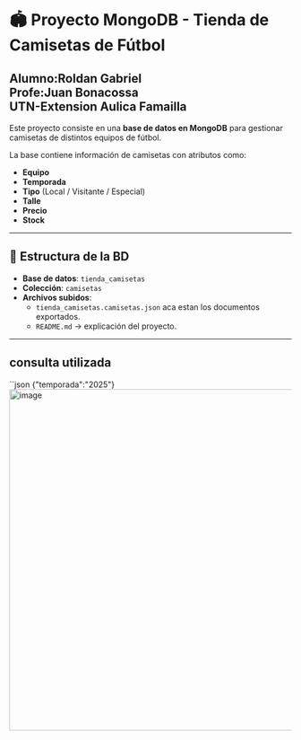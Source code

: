 # 🏟️ Proyecto MongoDB - Tienda de Camisetas de Fútbol
**Alumno:Roldan Gabriel**  
**Profe:Juan Bonacossa**  
**UTN-Extension Aulica Famailla**  
---
Este proyecto consiste en una **base de datos en MongoDB** para gestionar camisetas de distintos equipos de fútbol.  

La base contiene información de camisetas con atributos como:
- **Equipo**
- **Temporada**
- **Tipo** (Local / Visitante / Especial)
- **Talle**
- **Precio**
- **Stock**

---

## 📂 Estructura de la BD
- **Base de datos**: `tienda_camisetas`
- **Colección**: `camisetas`
- **Archivos subidos**:  
  - `tienda_camisetas.camisetas.json` aca estan los documentos exportados.  
  - `README.md` → explicación del proyecto.

---

## consulta utilizada
``json
{"temporada":"2025"}
<img width="1337" height="608" alt="image" src="https://github.com/user-attachments/assets/29450e92-73d7-405f-9d7e-b8dc0ef2dc64" />

